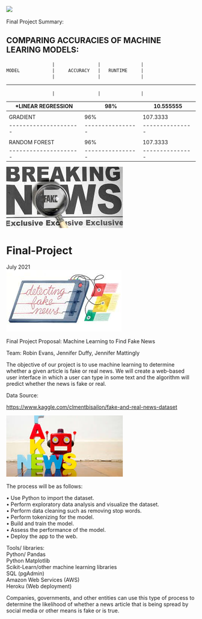 ![](Images/)

Final Project Summary:



COMPARING ACCURACIES OF MACHINE LEARING MODELS:
-------------------------------------------------------
                     |                |               |
    MODEL            |     ACCURACY   |   RUNTIME     |
                     |                |               |
-------------------------------------------------------
                     |                |               |
*LINEAR REGRESSION   |      98%       |   10.555555   |
---------------------|----------------|---------------|
                     |                |               |
GRADIENT             |      96%       |   107.3333    |
---------------------|----------------|---------------|
                     |                |               |
RANDOM FOREST        |      96%       |   107.3333    |
---------------------|----------------|---------------|





![](Images/BreakingNews.jpg)


# Final-Project

July 2021<br>
![](Images/Detecting.jpg)

Final Project Proposal: 
Machine Learning to Find Fake News

Team: Robin Evans, Jennifer Duffy, Jennifer Mattingly


The objective of our project is to use machine learning to determine whether a given article is fake or real news. We will create a web-based user interface in which a user can type in some text and the algorithm will predict whether the news is fake or real.


Data Source:

https://www.kaggle.com/clmentbisailon/fake-and-real-news-dataset<br>


![](Images/FakeNewBots.jpg)

  
The process will be as follows:<br>

•	Use Python to import the dataset.<br>
•	Perform exploratory data analysis and visualize the dataset.<br>
•	Perform data cleaning such as removing stop words.<br>
•	Perform tokenizing for the model.<br>
•	Build and train the model.<br>
•	Assess the performance of the model.<br>
•	Deploy the app to the web.<br>


Tools/ libraries:
<br>
Python/ Pandas<br>
Python Matplotlib<br>
Scikit-Learn/other machine learning libraries<br>
SQL (pgAdmin)<br>
Amazon Web Services (AWS)<br>
Heroku (Web deployment)<br>
	


Companies, governments, and other entities can use this type of process to determine the likelihood of whether a news article that is being spread by social media or other means is fake or is true.




